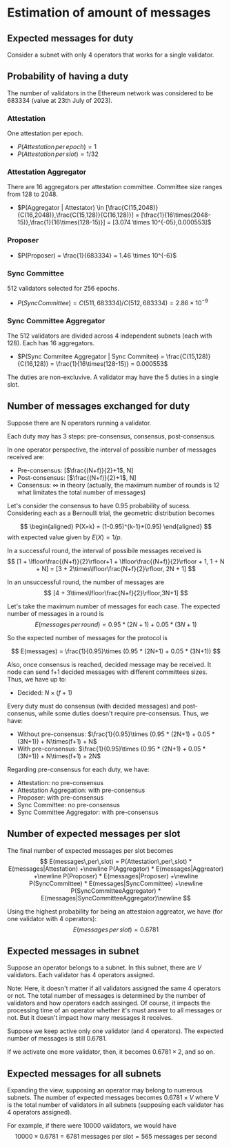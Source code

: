 # Estimation of amount of messages

## Expected messages for duty

Consider a subnet with only 4 operators that works for a single validator.

## Probability of having a duty

The number of validators in the Ethereum network was considered to be 683334 (value at 23th July of 2023).

### Attestation

One attestation per epoch.

- $P(Attestation\,per\,epoch) = 1$
- $P(Attestation\,per\,slot) = 1/32$

### Attestation Aggregator

There are 16 aggregators per attestation committee. Committee size ranges from 128 to 2048.

- $P(Aggregator | Attestator) \in [\frac{C(15,2048)}{C(16,2048)},\frac{C(15,128)}{C(16,128)}] = [\frac{1}{16\times(2048-15)},\frac{1}{16\times(128-15)}] = [3.074 \times 10^{-05},0.000553]$


### Proposer

- $P(Proposer) = \frac{1}{683334} = 1.46 \times 10^{-6}$

### Sync Committee

512 validators selected for 256 epochs.

- $P(Sync Committee) = C(511,683334) / C(512,683334) = 2.86 \times 10^{-9}$

### Sync Committee Aggregator

The 512 validators are divided across 4 independent subnets (each with 128). Each has 16 aggregators.

- $P(Sync Commitee Aggregator | Sync Commitee) = \frac{C(15,128)}{C(16,128)} = \frac{1}{16\times(128-15)} = 0.000553$

The duties are non-excluvive. A validator may have the 5 duties in a single slot.

## Number of messages exchanged for duty

Suppose there are N operators running a validator.

Each duty may has 3 steps: pre-consensus, consensus, post-consensus.

In one operator perspective, the interval of possible number of messages received are:
- Pre-consensus: [$\frac{(N+f)}{2}+1$, N]
- Post-consensus: [$\frac{(N+f)}{2}+1$, N]
- Consensus: $\infty$ in theory (actually, the maximum number of rounds is 12 what limitates the total number of messages)

Let's consider the consensus to have $0.95$ probability of sucess. Considering each as a Bernoulli trial, the geometric distribution becomes

$$
\begin{aligned}
P(X=k) = (1-0.95)^{k-1}*(0.95)
\end{aligned}
$$
with expected value given by $E(X) = 1/p$.

In a successful round, the interval of possibile messages received is
$$
[1 + \lfloor\frac{(N+f)}{2}\rfloor+1 + \lfloor\frac{(N+f)}{2}\rfloor + 1, 1 + N + N] = [3 + 2\times\lfloor\frac{N+f}{2}\rfloor, 2N + 1]
$$

In an unsuccessful round, the number of messages are
$$
[4 + 3\times\lfloor\frac{N+f}{2}\rfloor,3N+1]
$$


Let's take the maximum number of messages for each case. The expected number of messages in a round is
$$
E(messages\,per\,round) = 0.95 * (2N+1) + 0.05 * (3N+1)
$$

So the expected number of messages for the protocol is

$$
E(messages) = \frac{1}{0.95}\times (0.95 * (2N+1) + 0.05 * (3N+1))
$$

Also, once consensus is reached, decided message may be received. It node can send f+1 decided messages with different committees sizes. Thus, we have up to:
- Decided: $N \times (f+1)$

Every duty must do consensus (with decided messages) and post-consenus, while some duties doesn't require pre-consensus. Thus, we have:
- Without pre-consensus: $\frac{1}{0.95}\times (0.95 * (2N+1) + 0.05 * (3N+1)) + N\times(f+1) + N$
- With pre-consensus: $\frac{1}{0.95}\times (0.95 * (2N+1) + 0.05 * (3N+1)) + N\times(f+1) + 2N$

Regarding pre-consensus for each duty, we have:
- Attestation: no pre-consensus
- Attestation Aggregation: with pre-consensus
- Proposer: with pre-consensus
- Sync Committee: no pre-consensus
- Sync Committee Aggregator: with pre-consensus

## Number of expected messages per slot

The final number of expected messages per slot becomes
$$
E(messages\,per\,slot) = P(Attestation\,per\,slot) * E(messages|Attestation) +\newline
P(Aggregator) * E(messages|Aggreator) +\newline
P(Proposer) * E(messages|Proposer) +\newline
P(SyncCommittee) * E(messages|SyncCommittee) +\newline
P(SyncCommitteeAggregator) * E(messages|SyncCommitteeAggregator)\newline
$$

Using the highest probability for being an attestaion aggreator, we have (for one validator with 4 operators):
$$
E(messages\,per\,slot) = 0.6781
$$

## Expected messages in subnet

Suppose an operator belongs to a subnet. In this subnet, there are $V$ validators. Each validator has 4 operators assigned.

Note: Here, it doesn't matter if all validators assigned the same 4 operators or not. The total number of messages is determined by the number of validators and how operators eadch assinged. Of course, it impacts the processing time of an operator whether it's must answer to all messages or not. But it doesn't impact how many messages it receives.

Suppose we keep active only one validator (and 4 operators). The expected number of messages is still 0.6781.

If we activate one more validator, then, it becomes $0.6781\times2$, and so on.

## Expected messages for all subnets

Expanding the view, supposing an operator may belong to numerous subnets. The number of expected messages becomes $0.6781 \times V$ where V is the total number of validators in all subnets (supposing each validator has 4 operators assigned).

For example, if there were $10000$ validators, we would have
$$
10000 \times 0.6781 = 6781 \text{ messages per slot} = 565 \text{ messages per second}
$$



